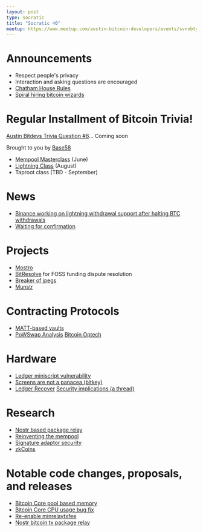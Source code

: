 ```yaml
---
layout: post
type: socratic
title: "Socratic 40"
meetup: https://www.meetup.com/austin-bitcoin-developers/events/svnvbtyfchbxb/
---
```


# Announcements

- Respect people's privacy
- Interaction and asking questions are encouraged
- [Chatham House Rules](https://www.chathamhouse.org/about-us/chatham-house-rule)
- [Spiral hiring bitcoin wizards](https://lists.linuxfoundation.org/pipermail/bitcoin-dev/2023-April/021589.html)


# Regular Installment of Bitcoin Trivia!
[Austin Bitdevs Trivia Question #6]()... Coming soon

Brought to you by [Base58](https://www.base58.school/)
- [Mempool Masterclass](https://base58.school/classes/mempool-masterclass) (June)
- [Lightning Class](https://base58.school/classes/lightning-bolts) (August)
- Taproot class (TBD - September)

# News

- [Binance working on lightning withdrawal support after halting BTC withdrawals](https://twitter.com/binance/status/1655419624962527233?s=20)
- [Waiting for confirmation](https://bitcoinops.org/en/newsletters/2023/05/17/#waiting-for-confirmation-1-why-do-we-have-a-mempool)

# Projects

- [Mostro](https://github.com/MostroP2P/mostro)
- [BitResolve](https://github.com/BitResolve/Bounty-Adjudication-System) for FOSS funding dispute resolution
- [Breaker of jpegs](https://github.com/supertestnet/breaker-of-jpegs)
- [Munstr](https://github.com/0xBEEFCAF3/munstr)

# Contracting Protocols

- [MATT-based vaults](https://lists.linuxfoundation.org/pipermail/bitcoin-dev/2023-April/021588.html)
- [PoWSwap Analysis](https://lists.linuxfoundation.org/pipermail/bitcoin-dev/2023-May/021605.html) [Bitcoin Optech](https://bitcoinops.org/en/newsletters/2023/05/10/#paper-about-powswap-protocol)

# Hardware
- [Ledger miniscript vulnerability](https://wizardsardine.com/blog/ledger-vulnerability-disclosure/)
- [Screens are not a panacea (bitkey)](https://bitkey.build/screens-are-not-a-panacea/)
- [Ledger Recover](https://www.nobsbitcoin.com/ledger-to-launch-kyc-cloud-based-recovery-service/) [Security implications (a thread)](https://twitter.com/P3b7_/status/1659187685444005890?s=20)

# Research
- [Nostr based package relay](https://twitter.com/joostjgr/status/1658487013237211155?s=20)
- [Reinventing the mempool](https://github.com/bitcoin/bitcoin/issues/27677)
- [Signature adaptor security](https://lists.linuxfoundation.org/pipermail/bitcoin-dev/2023-April/021594.html)
- [zkCoins](https://gist.github.com/RobinLinus/d036511015caea5a28514259a1bab119)


# Notable code changes, proposals, and releases
- [Bitcoin Core pool based memory](https://github.com/bitcoin/bitcoin/pull/25325)
- [Bitcoin Core CPU usage bug fix](https://github.com/bitcoin/bitcoin/issues/27623)
- [Re-enable minrelaytxfee](https://github.com/bitcoin/bitcoin/pull/26933)
- [Nostr bitcoin tx package relay](https://twitter.com/joostjgr/status/1658487013237211155?s=12)


